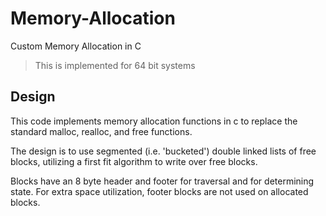 # Memory-Allocation
Custom Memory Allocation in C

> This is implemented for 64 bit systems

## Design
This code implements memory allocation functions in c to replace the standard malloc, realloc, and free functions.

The design is to use segmented (i.e. 'bucketed') double linked lists of free blocks, utilizing a first fit algorithm to write over free blocks. 

Blocks have an 8 byte header and footer for traversal and for determining state. For extra space utilization, footer blocks are not used on allocated blocks. 
